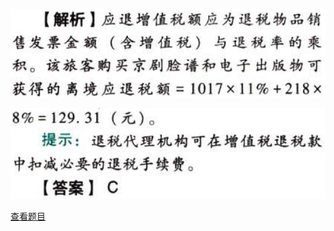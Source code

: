 ![](8d611875ad0efd522a970f8a7dc5bfbc.png)

![](4415fc7e6e521511caa01eed08609af1.png)

[查看题目](../C02.增值税.本章真题.md#70-题目)

